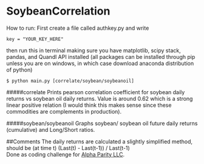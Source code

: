 # SoybeanCorrelation
How to run:
First create a file called authkey.py and write
```
key = "YOUR_KEY_HERE"
```
then run this in terminal making sure you have matplotlib, scipy stack, pandas, and Quandl API installed (all packages can be installed through pip unless you are on windows, in which case download anaconda distribution of python)
```
$ python main.py [correlate/soybean/soybeanoil]
```
#####correlate
Prints pearson correlation coefficient for soybean daily returns vs soybean oil daily returns. Value is around 0.62 which is a strong linear positive relation (I would think this makes sense since these commodities are complements in production).

#####soybean/soybeanoil
Graphs soybean/ soybean oil future daily returns (cumulative) and Long/Short ratios.

##Comments
The daily returns are calculated a slightly simplified method, should be (at time t) (Last(t) - Last(t-1)) / Last(t-1) <br>
Done as coding challenge for [Alpha Parity LLC](http://www.alphaparity.com).